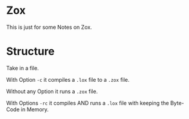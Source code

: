 # Zox

This is just for some Notes on Zox.

# Structure

Take in a file. 

With Option `-c` it compiles a `.lox` file to a `.zox` file.

Without any Option it runs a `.zox` file.

With Options `-rc` it compiles AND runs a `.lox` file with keeping the Byte-Code in Memory.


